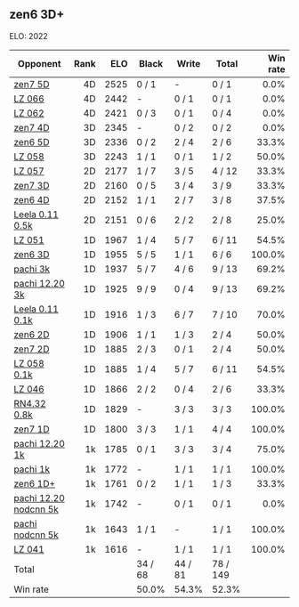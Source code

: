 ## zen6 3D+ ##

ELO: 2022

Opponent | Rank | ELO | Black | Write | Total | Win rate
---------|-----:|----:|-------|-------|-------|-------:
[zen7 5D](zen7%205D.md) | 4D | 2525 | 0 / 1 | - | 0 / 1 | 0.0%
[LZ 066](LZ%20066.md) | 4D | 2442 | - | 0 / 1 | 0 / 1 | 0.0%
[LZ 062](LZ%20062.md) | 4D | 2421 | 0 / 3 | 0 / 1 | 0 / 4 | 0.0%
[zen7 4D](zen7%204D.md) | 3D | 2345 | - | 0 / 2 | 0 / 2 | 0.0%
[zen6 5D](zen6%205D.md) | 3D | 2336 | 0 / 2 | 2 / 4 | 2 / 6 | 33.3%
[LZ 058](LZ%20058.md) | 3D | 2243 | 1 / 1 | 0 / 1 | 1 / 2 | 50.0%
[LZ 057](LZ%20057.md) | 2D | 2177 | 1 / 7 | 3 / 5 | 4 / 12 | 33.3%
[zen7 3D](zen7%203D.md) | 2D | 2160 | 0 / 5 | 3 / 4 | 3 / 9 | 33.3%
[zen6 4D](zen6%204D.md) | 2D | 2152 | 1 / 1 | 2 / 7 | 3 / 8 | 37.5%
[Leela 0.11 0.5k](Leela%200.11%200.5k.md) | 2D | 2151 | 0 / 6 | 2 / 2 | 2 / 8 | 25.0%
[LZ 051](LZ%20051.md) | 1D | 1967 | 1 / 4 | 5 / 7 | 6 / 11 | 54.5%
[zen6 3D](zen6%203D.md) | 1D | 1955 | 5 / 5 | 1 / 1 | 6 / 6 | 100.0%
[pachi 3k](pachi%203k.md) | 1D | 1937 | 5 / 7 | 4 / 6 | 9 / 13 | 69.2%
[pachi 12.20 3k](pachi%2012.20%203k.md) | 1D | 1925 | 9 / 9 | 0 / 4 | 9 / 13 | 69.2%
[Leela 0.11 0.1k](Leela%200.11%200.1k.md) | 1D | 1916 | 1 / 3 | 6 / 7 | 7 / 10 | 70.0%
[zen6 2D](zen6%202D.md) | 1D | 1906 | 1 / 1 | 1 / 3 | 2 / 4 | 50.0%
[zen7 2D](zen7%202D.md) | 1D | 1885 | 2 / 3 | 0 / 1 | 2 / 4 | 50.0%
[LZ 058 0.1k](LZ%20058%200.1k.md) | 1D | 1885 | 1 / 4 | 5 / 7 | 6 / 11 | 54.5%
[LZ 046](LZ%20046.md) | 1D | 1866 | 2 / 2 | 0 / 4 | 2 / 6 | 33.3%
[RN4.32 0.8k](RN4.32%200.8k.md) | 1D | 1829 | - | 3 / 3 | 3 / 3 | 100.0%
[zen7 1D](zen7%201D.md) | 1D | 1800 | 3 / 3 | 1 / 1 | 4 / 4 | 100.0%
[pachi 12.20 1k](pachi%2012.20%201k.md) | 1k | 1785 | 0 / 1 | 3 / 3 | 3 / 4 | 75.0%
[pachi 1k](pachi%201k.md) | 1k | 1772 | - | 1 / 1 | 1 / 1 | 100.0%
[zen6 1D+](zen6%201D+.md) | 1k | 1761 | 0 / 2 | 1 / 1 | 1 / 3 | 33.3%
[pachi 12.20 nodcnn 5k](pachi%2012.20%20nodcnn%205k.md) | 1k | 1742 | - | 0 / 1 | 0 / 1 | 0.0%
[pachi nodcnn 5k](pachi%20nodcnn%205k.md) | 1k | 1643 | 1 / 1 | - | 1 / 1 | 100.0%
[LZ 041](LZ%20041.md) | 1k | 1616 | - | 1 / 1 | 1 / 1 | 100.0%
Total | | | 34 / 68 | 44 / 81 | 78 / 149 | 
Win rate| | | 50.0% | 54.3% | 52.3% | 
